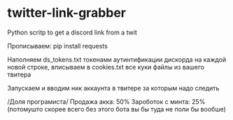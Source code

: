 # twitter-link-grabber
Python scritp to get a discord link from a twit


Прописываем:
pip install requests


Наполняем ds_tokens.txt токенами аутинтификации дискорда на каждой новой строке, вписываем в cookies.txt все куки файлы из вашего твитера

Запускаем и вводим ник аккаунта в твитере за которым надо следить


/Доля програмиста/
Продажа акка: 50%
Зароботок с минта: 25% (потомушто скорее всего без этого бота вы бы туда не поли бы вообше)
